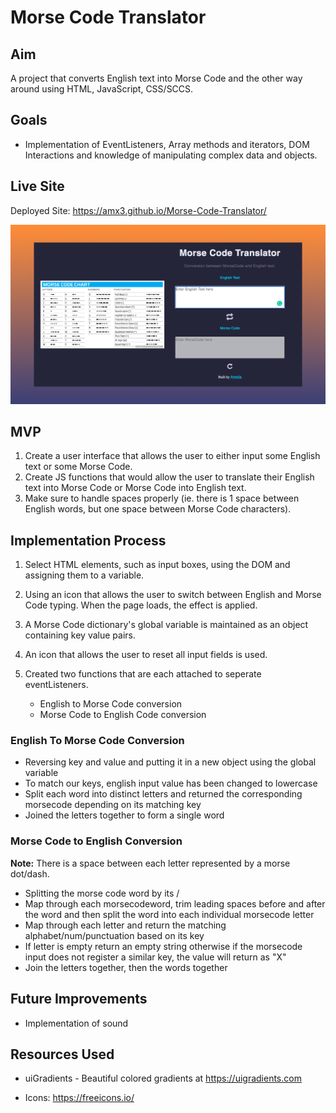 # Morse Code Translator

## Aim

A project that converts English text into Morse Code and the other way around using HTML, JavaScript, CSS/SCCS.

## Goals

-   Implementation of EventListeners, Array methods and iterators, DOM Interactions and knowledge of manipulating complex data and objects.

## Live Site

Deployed Site: https://amx3.github.io/Morse-Code-Translator/

![image](./images/screenshot.png)

## MVP

1.  Create a user interface that allows the user to either input some English text or some Morse Code.
2.  Create JS functions that would allow the user to translate their English text into Morse Code or Morse Code into English text.
3.  Make sure to handle spaces properly (ie. there is 1 space between English words, but one space between Morse Code characters).

## Implementation Process

1. Select HTML elements, such as input boxes, using the DOM and assigning them to a variable.

2. Using an icon that allows the user to switch between English and Morse Code typing. When the page loads, the effect is applied.

3. A Morse Code dictionary's global variable is maintained as an object containing key value pairs.

4. An icon that allows the user to reset all input fields is used.

5. Created two functions that are each attached to seperate eventListeners.
    - English to Morse Code conversion
    - Morse Code to English Code conversion

### English To Morse Code Conversion

-   Reversing key and value and putting it in a new object using the global variable
-   To match our keys, english input value has been changed to lowercase
-   Split each word into distinct letters and returned the corresponding morsecode depending on its matching key
-   Joined the letters together to form a single word

### Morse Code to English Conversion

**Note:** There is a space between each letter represented by a morse dot/dash.

-   Splitting the morse code word by its /
-   Map through each morsecodeword, trim leading spaces before and after the word and then split the word into each individual morsecode letter
-   Map through each letter and return the matching alphabet/num/punctuation based on its key
-   If letter is empty return an empty string otherwise if the morsecode input does not register a similar key, the value will return as "X"
-   Join the letters together, then the words together

## Future Improvements

-   Implementation of sound

## Resources Used

-   uiGradients - Beautiful colored gradients at https://uigradients.com

-   Icons: https://freeicons.io/
